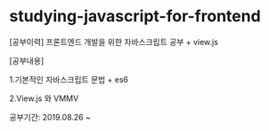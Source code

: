 # studying-javascript-for-frontend
[공부이력] 프론트엔드 개발을 위한 자바스크립트 공부 + view.js

[공부내용]

1.기본적인 자바스크립트 문법 + es6 

2.View.js 와 VMMV

공부기간: 2019.08.26 ~ 
